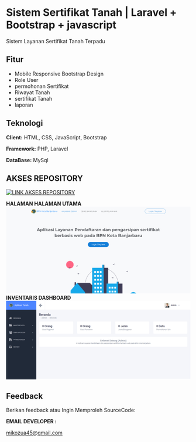 
# Sistem Sertifikat Tanah | Laravel + Bootstrap + javascript

Sistem Layanan Sertifikat Tanah Terpadu


## Fitur

- Mobile Responsive Bootstrap Design
- Role User
- permohonan Sertifikat
- Riwayat Tanah
- sertifikat Tanah
- laporan


## Teknologi

**Client:** HTML, CSS, JavaScript, Bootstrap 

**Framework:** PHP, Laravel 

**DataBase:** MySql

## AKSES REPOSITORY

[![LINK AKSES REPOSITORY](https://img.shields.io/badge/AKSES-blue?style=for-the-badge&logo=github)](git@github.com:winnicodeofficial/LARAVEL-SISTEM-LAYANAN-SERTIFIKAT-TANAH.git)



**HALAMAN HALAMAN UTAMA**
![App Screenshot](screenshot/halaman-utama.png)
**INVENTARIS DASHBOARD**
![App Screenshot](screenshot/dashboard.png)


## Feedback

Berikan feedback atau Ingin Memproleh SourceCode:


**EMAIL DEVELOPER :** 

mikozua45@gmail.com



